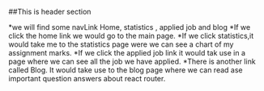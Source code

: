 ##This is header section 


*we will find some navLink Home, statistics , applied job and blog
*If we click the home link we would go to the main page.
*If we click statistics,it would take me to the statistics page were we can see a chart of my assignment marks.
*If we click the applied job link it would tak use in a page where we can see all the job we have applied.
*There is another link called Blog. It would take use to the blog page where we can read ase important question answers about react router.